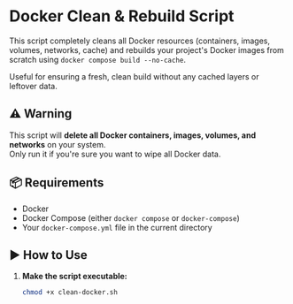 # Docker Clean & Rebuild Script

This script completely cleans all Docker resources (containers, images, volumes, networks, cache) and rebuilds your project's Docker images from scratch using `docker compose build --no-cache`.

Useful for ensuring a fresh, clean build without any cached layers or leftover data.

## ⚠️ Warning

This script will **delete all Docker containers, images, volumes, and networks** on your system.  
Only run it if you're sure you want to wipe all Docker data.

## 📦 Requirements

- Docker
- Docker Compose (either `docker compose` or `docker-compose`)
- Your `docker-compose.yml` file in the current directory

## ▶️ How to Use

1. **Make the script executable:**
   ```bash
   chmod +x clean-docker.sh
